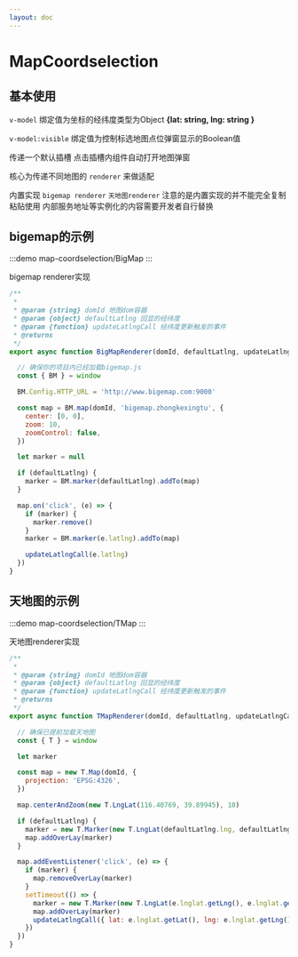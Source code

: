 ```yaml
---
layout: doc
---
```


# MapCoordselection

## 基本使用

`v-model` 绑定值为坐标的经纬度类型为Object **{lat: string, lng: string }**

`v-model:visible` 绑定值为控制标选地图点位弹窗显示的Boolean值

传递一个默认插槽 点击插槽内组件自动打开地图弹窗

核心为传递不同地图的 `renderer` 来做适配

内置实现 `bigemap renderer` `天地图renderer`
注意的是内置实现的并不能完全复制粘贴使用 内部服务地址等实例化的内容需要开发者自行替换

## bigemap的示例

:::demo
map-coordselection/BigMap
:::


bigemap renderer实现
```js
/**
 *
 * @param {string} domId 地图dom容器
 * @param {object} defaultLatlng 回显的经纬度
 * @param {function} updateLatlngCall 经纬度更新触发的事件
 * @returns
 */
export async function BigMapRenderer(domId, defaultLatlng, updateLatlngCall) {

  // 确保你的项目内已经加载bigemap.js
  const { BM } = window

  BM.Config.HTTP_URL = 'http://www.bigemap.com:9000'

  const map = BM.map(domId, 'bigemap.zhongkexingtu', {
    center: [0, 0],
    zoom: 10,
    zoomControl: false,
  })

  let marker = null

  if (defaultLatlng) {
    marker = BM.marker(defaultLatlng).addTo(map)
  }

  map.on('click', (e) => {
    if (marker) {
      marker.remove()
    }
    marker = BM.marker(e.latlng).addTo(map)

    updateLatlngCall(e.latlng)
  })
}
```

## 天地图的示例

:::demo
map-coordselection/TMap
:::


天地图renderer实现
```js
/**
 *
 * @param {string} domId 地图dom容器
 * @param {object} defaultLatlng 回显的经纬度
 * @param {function} updateLatlngCall 经纬度更新触发的事件
 * @returns
 */
export async function TMapRenderer(domId, defaultLatlng, updateLatlngCall) {

  // 确保已提前加载天地图
  const { T } = window

  let marker

  const map = new T.Map(domId, {
    projection: 'EPSG:4326',
  })

  map.centerAndZoom(new T.LngLat(116.40769, 39.89945), 10)

  if (defaultLatlng) {
    marker = new T.Marker(new T.LngLat(defaultLatlng.lng, defaultLatlng.lat))
    map.addOverLay(marker)
  }

  map.addEventListener('click', (e) => {
    if (marker) {
      map.removeOverLay(marker)
    }
    setTimeout(() => {
      marker = new T.Marker(new T.LngLat(e.lnglat.getLng(), e.lnglat.getLat()))
      map.addOverLay(marker)
      updateLatlngCall({ lat: e.lnglat.getLat(), lng: e.lnglat.getLng() })
    })
  })
}

```